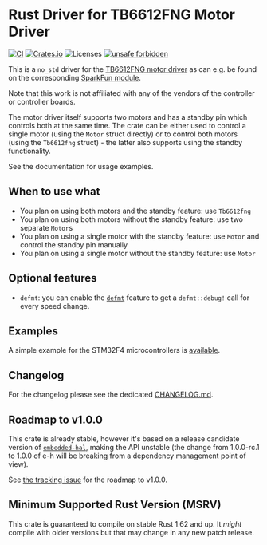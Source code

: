 # Rust Driver for TB6612FNG Motor Driver
[![CI](https://github.com/rursprung/tb6612fng-rs/actions/workflows/CI.yml/badge.svg)](https://github.com/rursprung/tb6612fng-rs/actions/workflows/CI.yml)
[![Crates.io](https://img.shields.io/crates/v/tb6612fng)](https://crates.io/crates/tb6612fng)
![Licenses](https://img.shields.io/crates/l/tb6612fng)
[![unsafe forbidden](https://img.shields.io/badge/unsafe-forbidden-success.svg)](https://github.com/rust-secure-code/safety-dance/)

This is a `no_std` driver for the [TB6612FNG motor driver](https://www.sparkfun.com/datasheets/Robotics/TB6612FNG.pdf) as can e.g. be found on the corresponding [SparkFun module](https://www.sparkfun.com/products/14450).

Note that this work is not affiliated with any of the vendors of the controller or controller boards.

The motor driver itself supports two motors and has a standby pin which controls both at the same time.
The crate can be either used to control a single motor (using the `Motor` struct directly) or
to control both motors (using the `Tb6612fng` struct) - the latter also supports using the standby functionality.

See the documentation for usage examples.

## When to use what
* You plan on using both motors and the standby feature: use `Tb6612fng`
* You plan on using both motors without the standby feature: use two separate `Motor`s
* You plan on using a single motor with the standby feature: use `Motor` and control the standby pin manually
* You plan on using a single motor without the standby feature: use `Motor`

## Optional features
* `defmt`: you can enable the [`defmt`](https://defmt.ferrous-systems.com/) feature to get a `defmt::debug!` call for every speed change.

## Examples
A simple example for the STM32F4 microcontrollers is [available](examples/stm32f4-single-motor-example/README.md).

## Changelog
For the changelog please see the dedicated [CHANGELOG.md](CHANGELOG.md).

## Roadmap to v1.0.0
This crate is already stable, however it's based on a release candidate version of [`embedded-hal`](https://github.com/rust-embedded/embedded-hal/),
making the API unstable (the change from 1.0.0-rc.1 to 1.0.0 of e-h will be breaking from a dependency management point of view).

See [the tracking issue](https://github.com/rursprung/tb6612fng-rs/issues/4) for the roadmap to v1.0.0.

## Minimum Supported Rust Version (MSRV)
This crate is guaranteed to compile on stable Rust 1.62 and up. It *might*
compile with older versions but that may change in any new patch release.
